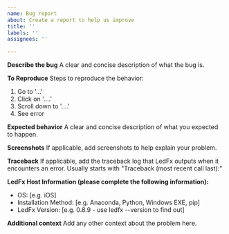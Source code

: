 ```yaml
---
name: Bug report
about: Create a report to help us improve
title: ''
labels: ''
assignees: ''

---
```


**Describe the bug**
A clear and concise description of what the bug is.

**To Reproduce**
Steps to reproduce the behavior:
1. Go to '...'
2. Click on '....'
3. Scroll down to '....'
4. See error

**Expected behavior**
A clear and concise description of what you expected to happen.

**Screenshots**
If applicable, add screenshots to help explain your problem.

**Traceback**
If applicable, add the traceback log that LedFx outputs when it encounters an error.
Usually starts with "Traceback (most recent call last):"

**LedFx Host Information (please complete the following information):**
 - OS: [e.g. iOS]
 - Installation Method: [e.g. Anaconda, Python, Windows EXE, pip]
 - LedFx Version:  [e.g. 0.8.9 - use ledfx --version to find out]

**Additional context**
Add any other context about the problem here.

